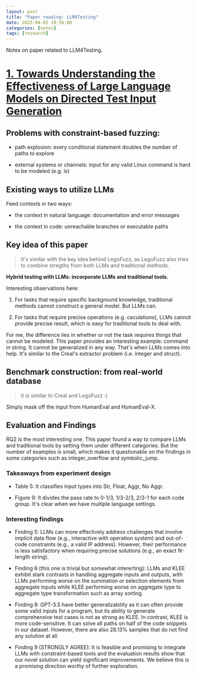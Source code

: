 ```yaml
---
layout: post
title: "Paper reading: LLM4Testing"
date: 2025-04-02 19:56:00
categories: [notes]
tags: [research]
---
```


Notes on paper related to LLM4Testing. 

<!--more-->

# [1. Towards Understanding the Effectiveness of Large Language Models on Directed Test Input Generation](https://dl.acm.org/doi/pdf/10.1145/3691620.3695513)

## Problems with constraint-based fuzzing:

- path explosion: every conditional statement doubles the number of paths to explore

- external systems or channels: input for any valid Linux command is hard to be modeled (e.g. ls)

## Existing ways to utilize LLMs

Feed contexts in two ways:

- the context in natural language: documentation and error messages 

- the context in code: unreachable branches or executable paths

## Key idea of this paper

> It's similar with the key idea behind LegoFuzz, as LegoFuzz also tries to combine stregths from both LLMs and traditional methods.  

**Hybrid testing with LLMs: incorporate LLMs and traditional tools.**

Interesting observations here: 

1. For tasks that require specific background knowledge, traditional methods cannot construct a general model. But LLMs can. 

2. For tasks that require precise operations (e.g. caculations), LLMs cannot provide precise result, which is easy for traditional tools to deal with. 

For me, the difference lies in whether or not the task requires things that cannot be modeled. 
This paper provides an interesting example: command in string. It cannot be generalized in any way. That's when LLMs comes into help.
It's similar to the Creal's extractor problem (i.e. integer and struct). 


## Benchmark construction: from real-world database

> It is similar to Creal and LegoFuzz :)

Simply mask off the input from HumanEval and HumanEval-X.

## Evaluation and Findings

RQ2 is the most interesting one. This paper found a way to compare LLMs and traditional tools by setting them under different categories. 
But the number of examples is small, which makes it questionable on the findings in some categories such as integer_overflow and symbolic_jump.


### Takeaways from experiment design

- Table 5: It classifies input types into Str, Float, Aggr, No Aggr.

- Figure 9: It divides the pass rate to 0-1/3, 1/3-2/3, 2/3-1 for each code group. It's clear when we have multiple language settings. 

### Interesting findings

- Finding 5: LLMs can more effectively address challenges that involve implicit data flow (e.g., interactive with operation system) and out-of-code constraints (e.g., a valid IP address). However, their performance is less satisfactory when requiring precise solutions (e.g., an exact N-length string).

- Finding 6 (this one is trivial but somewhat intererting): LLMs and KLEE exhibit stark contrasts in handling aggregate inputs and outputs, with LLMs performing worse on the summation or selection elements from aggregate inputs while KLEE performing worse on aggregate type to aggregate type transformation such as array sorting.

- Finding 8: GPT-3.5 have better generalizability as it can often provide some valid inputs for a program, but its ability to generate comprehensive test cases is not as strong as KLEE. In contrast, KLEE is more code-sensitive. It can solve all paths on half of the code snippets in our dataset. However, there are also 28.13% samples that do not find any solution at all.

- Finding 9 (STRONGLY AGREE): It is feasible and promising to integrate LLMs with constraint-based tools and the evaluation results show that our novel solution can yield significant improvements. We believe this is a promising direction worthy of further exploration. 

